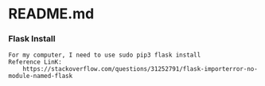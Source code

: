 # README.md

### Flask Install
	For my computer, I need to use sudo pip3 flask install
	Reference LinK:
		https://stackoverflow.com/questions/31252791/flask-importerror-no-module-named-flask

